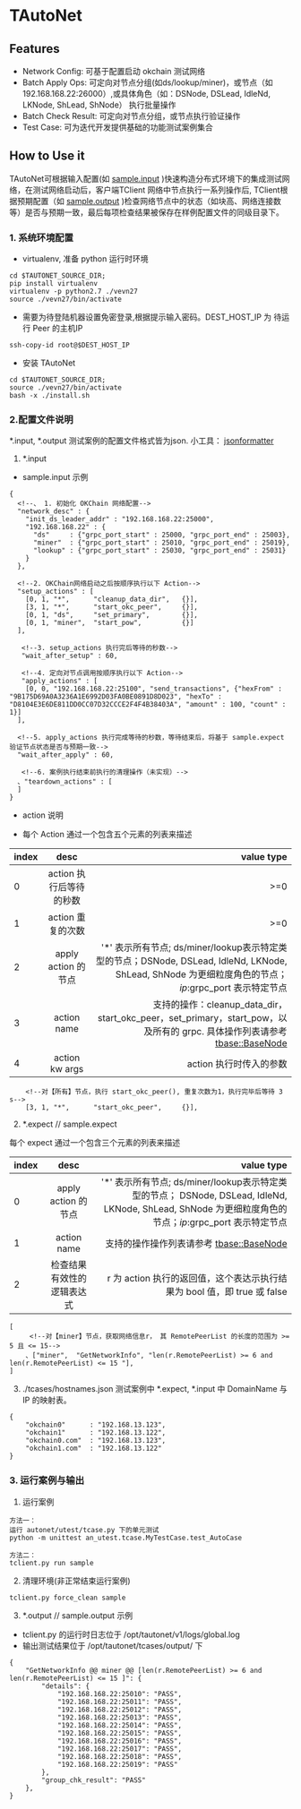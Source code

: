 # TAutoNet

## Features
- Network Config: 可基于配置启动 okchain 测试网络
- Batch Apply Ops: 可定向对节点分组(如ds/lookup/miner)，或节点（如 192.168.168.22:26000）,或具体角色（如：DSNode, DSLead, IdleNd, LKNode, ShLead, ShNode） 执行批量操作
- Batch Check Result: 可定向对节点分组，或节点执行验证操作
- Test Case: 可为迭代开发提供基础的功能测试案例集合

## How to Use it
TAutoNet可根据输入配置(如 [sample.input](./tcases/sample.input) )快速构造分布式环境下的集成测试网络，在测试网络启动后，客户端TClient 网络中节点执行一系列操作后, TClient根据预期配置（如 [sample.output](./tcases/sample.expect) )检查网络节点中的状态（如块高、网络连接数等）是否与预期一致，最后每项检查结果被保存在样例配置文件的同级目录下。

### 1. 系统环境配置

- virtualenv, 准备 python 运行时环境
```
cd $TAUTONET_SOURCE_DIR;
pip install virtualenv
virtualenv -p python2.7 ./vevn27
source ./vevn27/bin/activate
```
- 需要为待登陆机器设置免密登录,根据提示输入密码。DEST_HOST_IP 为 待运行 Peer 的主机IP
```
ssh-copy-id root@$DEST_HOST_IP
```

- 安装 TAutoNet
```
cd $TAUTONET_SOURCE_DIR;
source ./vevn27/bin/activate
bash -x ./install.sh
```

### 2.配置文件说明

*.input, *.output 测试案例的配置文件格式皆为json. 小工具：
[jsonformatter](https://jsonformatter-online.com/)

1. *.input
- sample.input 示例

```
{
  <!--、 1. 初始化 OKChain 网络配置-->
  "network_desc" : {
    "init_ds_leader_addr" : "192.168.168.22:25000",
    "192.168.168.22" : {
      "ds"     : {"grpc_port_start" : 25000, "grpc_port_end" : 25003},
      "miner"  : {"grpc_port_start" : 25010, "grpc_port_end" : 25019},
      "lookup" : {"grpc_port_start" : 25030, "grpc_port_end" : 25031}
    }
  },

  <!--2. OKChain网络启动之后按顺序执行以下 Action-->
  "setup_actions" : [
    [0, 1, "*",      "cleanup_data_dir",   {}],
    [3, 1, "*",      "start_okc_peer",     {}],
    [0, 1, "ds",     "set_primary",        {}],
    [0, 1, "miner",  "start_pow",          {}]
  ],

   <!--3. setup_actions 执行完后等待的秒数-->
   "wait_after_setup" : 60,

   <!--4. 定向对节点调用按顺序执行以下 Action-->
   "apply_actions" : [
    [0, 0, "192.168.168.22:25100", "send_transactions", {"hexFrom" : "9B175D69A0A3236A1E6992D03FA0BE0891D8D023", "hexTo" : "D8104E3E6DE811DD0CC07D32CCCE2F4F4B38403A", "amount" : 100, "count" : 1}]
  ],

  <!--5. apply_actions 执行完成等待的秒数，等待结束后，将基于 sample.expect 验证节点状态是否与预期一致-->
  "wait_after_apply" : 60,

   <!--6. 案例执行结束前执行的清理操作（未实现）-->
  、"teardown_actions" : [
  ]
}
```

- action 说明
 * 每个 Action 通过一个包含五个元素的列表来描述


| index    |      desc     | value type  |
|----------|:-------------:|------:|
| 0 |  action 执行后等待的秒数 | >=0 |
| 1 |    action 重复的次数   |  >=0  |
| 2 | apply action 的节点 |    '*' 表示所有节点; ds/miner/lookup表示特定类型的节点；DSNode, DSLead, IdleNd, LKNode, ShLead, ShNode 为更细粒度角色的节点； $ip:$grpc_port 表示特定节点|
| 3 | action name |   支持的操作：cleanup_data_dir，start_okc_peer，set_primary，start_pow，以及所有的 grpc. 具体操作列表请参考 [tbase::BaseNode](./autonet/tbase.py) |
| 4 | action kw args |   action 执行时传入的参数 |

```
    <!--对【所有】节点，执行 start_okc_peer(), 重复次数为1，执行完毕后等待 3 s-->
    [3, 1, "*",      "start_okc_peer",     {}],
```


2. *.expect // sample.expect

每个 expect 通过一个包含三个元素的列表来描述

| index    |      desc     | value type  |
|----------|:-------------:|------:|
| 0 | apply action 的节点 |    '*' 表示所有节点; ds/miner/lookup表示特定类型的节点； DSNode, DSLead, IdleNd, LKNode, ShLead, ShNode 为更细粒度角色的节点；$ip:$grpc_port 表示特定节点|
| 1 | action name |   支持的操作操作列表请参考 [tbase::BaseNode](./autonet/tbase.py) |
| 2 | 检查结果有效性的逻辑表达式 |  r 为 action 执行的返回值，这个表达示执行结果为 bool 值，即 true 或 false |


```
[
     <!--对【miner】节点，获取网络信息r， 其 RemotePeerList 的长度的范围为 >= 5 且 <= 15-->
    、["miner",  "GetNetworkInfo", "len(r.RemotePeerList) >= 6 and len(r.RemotePeerList) <= 15 "],
]
```

3. ./tcases/hostnames.json
测试案例中 *.expect, *.input 中 DomainName 与 IP 的映射表。
```
{
    "okchain0"      : "192.168.13.123",
    "okchain1"      : "192.168.13.122",
    "okchain0.com"  : "192.168.13.123",
    "okchain1.com"  : "192.168.13.122"
}
```


### 3. 运行案例与输出
1. 运行案例
```
方法一：
运行 autonet/utest/tcase.py 下的单元测试
python -m unittest an_utest.tcase.MyTestCase.test_AutoCase

方法二：
tclient.py run sample
```

2. 清理环境(非正常结束运行案例)
```
tclient.py force_clean sample
```

3.  *.output // sample.output 示例

- tclient.py 的运行时日志位于  /opt/tautonet/v1/logs/global.log
- 输出测试结果位于 /opt/tautonet/tcases/output/ 下
```
{
    "GetNetworkInfo @@ miner @@ [len(r.RemotePeerList) >= 6 and len(r.RemotePeerList) <= 15 ]": {
        "details": {
            "192.168.168.22:25010": "PASS",
            "192.168.168.22:25011": "PASS",
            "192.168.168.22:25012": "PASS",
            "192.168.168.22:25013": "PASS",
            "192.168.168.22:25014": "PASS",
            "192.168.168.22:25015": "PASS",
            "192.168.168.22:25016": "PASS",
            "192.168.168.22:25017": "PASS",
            "192.168.168.22:25018": "PASS",
            "192.168.168.22:25019": "PASS"
        },
        "group_chk_result": "PASS"
    },
}
```